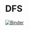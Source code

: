 # DFS
[![Binder](https://mybinder.org/badge_logo.svg)](https://mybinder.org/v2/gh/AsadTufail/DFS/main?labpath=dfs.ipynb)
